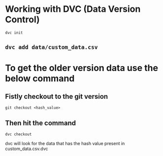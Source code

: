 # Working with DVC (Data Version Control)

```dvc init```

```dvc add data/custom_data.csv```
---

# To get the older version data use the below command
## Fistly checkout to the git version
```git checkout <hash_value>```

## Then hit the command
```dvc checkout```

dvc will look for the data that has the hash value present in custom_data.csv.dvc